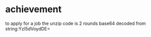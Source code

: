 # achievement
to apply for a job
the unzip code is 2 rounds base64 decoded from string:YzI5dVoydDE=
